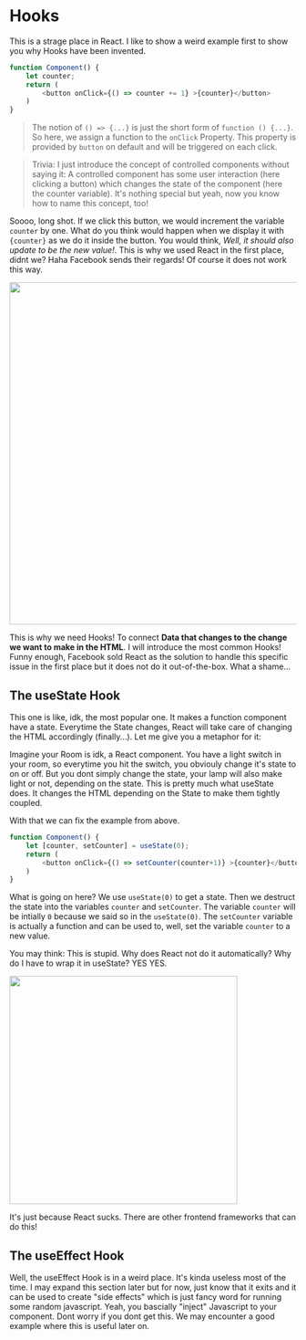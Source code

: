 # Hooks

This is a strage place in React. I like to show a weird example first to show
you why Hooks have been invented. 

```javascript
function Component() {
    let counter;
    return (
        <button onClick={() => counter += 1} >{counter}</button>
    )
}
```

> The notion of `() => {...}` is just the short form of `function () {...}`. So
here, we assign a function to the `onClick` Property. This property is provided
by `button` on default and will be triggered on each click.


> Trivia: I just introduce the concept of controlled components without saying
it: A controlled component has some user interaction (here clicking a button)
which changes the state of the component (here the counter variable). It's
nothing special but yeah, now you know how to name this concept, too!

Soooo, long shot. If we click this button, we would increment the variable
`counter` by one. What do you think would happen when we display it with
`{counter}` as we do it inside the button. You would think, *Well, it should
also update to be the new value!*. This is why we used React in the first
place, didnt we? Haha Facebook sends their regards! Of course it does not work
this way.

<img src="https://i.imgflip.com/77h64t.jpg" width="600"/>

This is why we need Hooks! To connect **Data that changes to the change we want
to make in the HTML**. I will introduce the most common Hooks! Funny enough,
Facebook sold React as the solution to handle this specific issue in the first
place but it does not do it out-of-the-box. What a shame...

## The useState Hook

This one is like, idk, the most popular one. It makes a function component have
a state. Everytime the State changes, React will take care of changing the HTML
accordingly (finally...). Let me give you a metaphor for it: 

Imagine your Room is idk, a React component. You have a light switch in your
room, so everytime you hit the switch, you obviouly change it's state to on or
off. But you dont simply change the state, your lamp will also make light or
not, depending on the state. This is pretty much what useState does. It changes
the HTML depending on the State to make them tightly coupled.

With that we can fix the example from above.

```javascript
function Component() {
    let [counter, setCounter] = useState(0);
    return (
        <button onClick={() => setCounter(counter+1)} >{counter}</button>
    )
}
```

What is going on here? We use `useState(0)` to get a state. Then we destruct the
state into the variables `counter` and `setCounter`. The variable `counter` will
be intially `0` because we said so in the `useState(0)`. The `setCounter`
variable is actually a function and can be used to, well, set the variable
`counter` to a new value. 

You may think: This is stupid. Why does React not do it automatically? Why do I
have to wrap it in useState? YES YES. 

<img src="https://i.imgflip.com/77dy2s.jpg" width="400"/>

It's just because React sucks. There are other frontend frameworks that can do
this!

## The useEffect Hook

Well, the useEffect Hook is in a weird place. It's kinda useless most of the
time. I may expand this section later but for now, just know that it exits and
it can be used to create "side effects" which is just fancy word for running
some random javascript. Yeah, you bascially "inject" Javascript to your
component. Dont worry if you dont get this. We may encounter a good example
where this is useful later on.